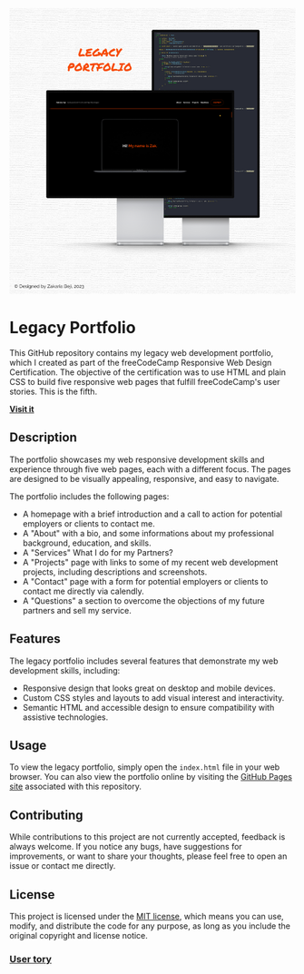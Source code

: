[![banner](https://github.com/z-bj/Legacy_portolio/blob/master/Legacy_portfolio.png)](https://z-bj.github.io/Legacy_portolio/)

# Legacy Portfolio

This GitHub repository contains my legacy web development portfolio, which I created as part of the freeCodeCamp Responsive Web Design Certification. The objective of the certification was to use HTML and plain CSS to build five responsive web pages that fulfill freeCodeCamp's user stories.
This is the fifth.

[**Visit it**](https://z-bj.github.io/Legacy_portolio/)

## Description

The portfolio showcases my web responsive development skills and experience through five web pages, each with a different focus. The pages are designed to be visually appealing, responsive, and easy to navigate.

The portfolio includes the following pages:

-   A homepage with a brief introduction and a call to action for potential employers or clients to contact me.
-   A "About" with a bio, and some informations about my professional background, education, and skills.
-   A "Services" What I do for my Partners?
-   A "Projects" page with links to some of my recent web development projects, including descriptions and screenshots.
-   A "Contact" page with a form for potential employers or clients to contact me directly via calendly.
-   A "Questions" a section to overcome the objections of my future partners and sell my service.

## Features

The legacy portfolio includes several features that demonstrate my web development skills, including:

-   Responsive design that looks great on desktop and mobile devices.
-   Custom CSS styles and layouts to add visual interest and interactivity.
-   Semantic HTML and accessible design to ensure compatibility with assistive technologies.

## Usage

To view the legacy portfolio, simply open the `index.html` file in your web browser. You can also view the portfolio online by visiting the [GitHub Pages site](https://z-bj.github.io/Legacy_portolio/) associated with this repository.

## Contributing

While contributions to this project are not currently accepted, feedback is always welcome. If you notice any bugs, have suggestions for improvements, or want to share your thoughts, please feel free to open an issue or contact me directly.

## License

This project is licensed under the [MIT license](https://opensource.org/licenses/MIT), which means you can use, modify, and distribute the code for any purpose, as long as you include the original copyright and license notice.

### [User tory](https://github.com/z-bj/Legacy_portolio/blob/master/User_story.md)

